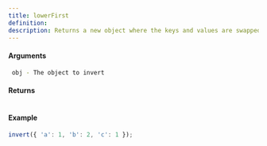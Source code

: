 ```yaml
---
title: lowerFirst
definition: 
description: Returns a new object where the keys and values are swapped.
---
```



#### Arguments


```bash
 obj - The object to invert
```


#### Returns


```bash

```


#### Example


```ts
invert({ 'a': 1, 'b': 2, 'c': 1 });
```